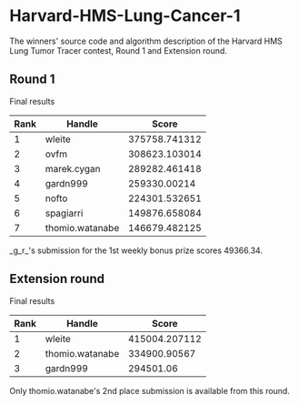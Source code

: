 # Harvard-HMS-Lung-Cancer-1
The winners' source code and algorithm description of the Harvard HMS Lung Tumor Tracer contest, Round 1 and Extension round.
## Round 1
Final results

Rank | Handle | Score
------ | ------ | ------
1 | wleite | 375758.741312
2 | ovfm | 308623.103014
3 | marek.cygan | 289282.461418
4 | gardn999 | 259330.00214
5 | nofto | 224301.532651
6 | spagiarri | 149876.658084
7 | thomio.watanabe | 146679.482125

\_g_r_'s submission for the 1st weekly bonus prize scores 49366.34.

## Extension round
Final results

Rank | Handle | Score
------ | ------ | ------
1 | wleite | 415004.207112
2 | thomio.watanabe | 334900.90567
3 | gardn999 | 294501.06

Only thomio.watanabe's 2nd place submission is available from this round.
